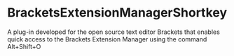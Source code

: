 BracketsExtensionManagerShortkey
================================

A plug-in developed for the open source text editor Brackets that enables quick access to the Brackets Extension Manager using the command Alt+Shift+O
